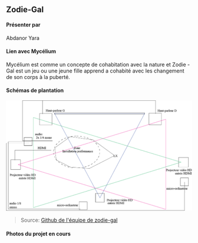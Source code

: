 ## Zodie-Gal 

#### Présenter par 
Abdanor Yara
#### Lien avec Mycélium 
Mycélium est comme un concepte de cohabitation avec la nature et Zodie -Gal est un jeu ou une jeune fille apprend a cohabité avec les changement de son corps à la puberté.

#### Schémas de plantation
![Schémas de plantation de zodie-gal](medias/schemas_de_plantation_zodie-gal.png)

> Source: [Github de l'équipe de zodie-gal](https://github.com/tim-montmorency/66B-modele_de_projet)

#### Photos du projet en cours 

